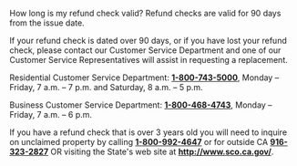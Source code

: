 How long is my refund check valid?
Refund checks are valid for 90 days from the issue date.

If your refund check is dated over 90 days, or if you have lost your refund
check, please contact our Customer Service Department and one of our Customer
Service Representatives will assist in requesting a replacement.

Residential Customer Service Department: [**1-800-743-5000**](), Monday –
Friday, 7 a.m. – 7 p.m. and Saturday, 8 a.m. – 5 p.m.

Business Customer Service Department: [**1-800-468-4743**](), Monday – Friday,
7 a.m. – 6 p.m.

If you have a refund check that is over 3 years old you will need to inquire
on unclaimed property by calling [**1-800-992-4647**]() or for outside CA
[**916-323-2827**]() OR visiting the State's web site at
**<http://www.sco.ca.gov/>**.



